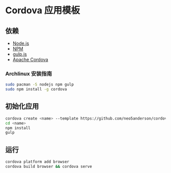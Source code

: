 # Cordova 应用模板

## 依赖

+ [Node.js][nodejs]
+ [NPM][npm]
+ [gulp.js][gulp]
+ [Apache Cordova][cordova]

### Archlinux 安装指南

```sh
sudo pacman -S nodejs npm gulp
sudo npm install -g cordova
```

## 初始化应用

```sh
cordova create <name> --template https://github.com/neo5anderson/cordova-allview-app-template.git
cd <name>
npm install
gulp
```

## 运行

```sh
cordova platform add browser
cordova build browser && cordova serve
```

[nodejs]: https://nodejs.org/
[npm]: https://www.npmjs.com/
[gulp]: http://gulpjs.com/
[cordova]: http://cordova.apache.org/

